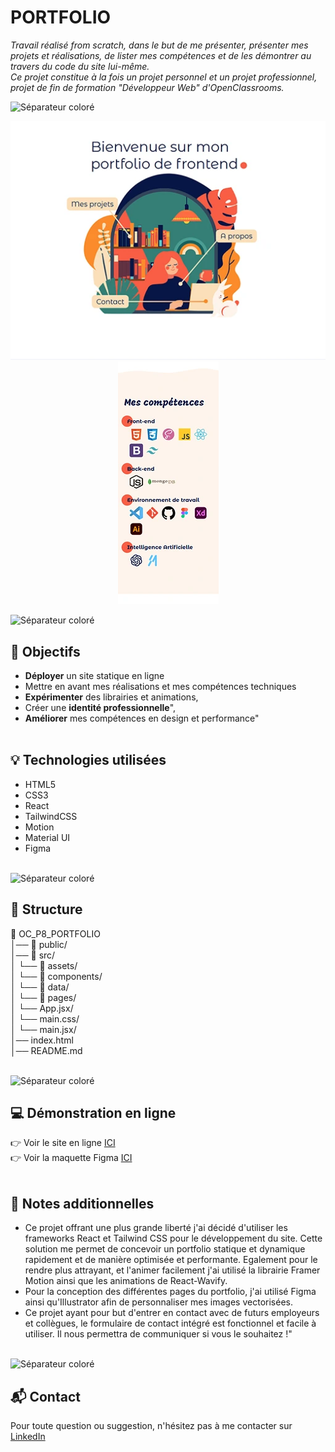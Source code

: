 # PORTFOLIO

<i>Travail réalisé from scratch, dans le but de me présenter, présenter mes projets et réalisations, de lister mes compétences et de les démontrer au travers du code du site lui-même.<br>
Ce projet constitue à la fois un projet personnel et un projet professionnel, projet de fin de formation "Développeur Web" d'OpenClassrooms.</i>

![Séparateur coloré](./public/images/readme/séparateur.png)

<p align="center">
  <img src="./public/images/projects/portfolio-desktop.webp" alt="Capture d'écran de mon Portfolio sur ordinateur">
  <img src="./public/images/projects/portfolio-mobile.webp" alt="Capture d'écran de mon Portfolio sur mobile">
</p>

![Séparateur coloré](./public/images/readme/séparateur.png)

## 🎯 Objectifs
- **Déployer** un site statique en ligne
- Mettre en avant mes réalisations et mes compétences techniques
- **Expérimenter** des librairies et animations,
- Créer une **identité professionnelle**",
- **Améliorer** mes compétences en design et performance"
<br><br>

## 💡 Technologies utilisées
- HTML5
- CSS3
- React
- TailwindCSS
- Motion
- Material UI
- Figma
<br><br>

![Séparateur coloré](./public/images/readme/séparateur.png)

## 📂 Structure
📁 OC_P8_PORTFOLIO<br>
│── 📁 public/<br> 
│── 📁 src/<br> 
│    └── 📁 assets/<br> 
│    └── 📁 components/<br> 
│    └── 📁 data/<br> 
│    └── 📁 pages/<br> 
│    └── App.jsx/<br> 
│    └── main.css/<br> 
│    └── main.jsx/<br> 
│── index.html <br>
│── README.md
<br><br>

![Séparateur coloré](./public/images/readme/séparateur.png)

## 💻 Démonstration en ligne
👉 Voir le site en ligne [ICI](https://helenecanovas.fr)<br>
👉 Voir la maquette Figma [ICI](https://www.figma.com/design/vImZhMZO6I7kNVAPzkKtbG/Portfolio?node-id=0-1&m=dev&t=55it6kj4r0KLcI9k-1)
<br><br>

## 📝 Notes additionnelles
- Ce projet offrant une plus grande liberté j'ai décidé d'utiliser les frameworks React et Tailwind CSS pour le développement du site. Cette solution me permet de concevoir un portfolio statique et dynamique rapidement et de manière optimisée et performante. Egalement pour le rendre plus attrayant, et l'animer facilement j'ai utilisé la librairie Framer Motion ainsi que les animations de React-Wavify.
- Pour la conception des différentes pages du portfolio, j'ai utilisé Figma ainsi qu'Illustrator afin de personnaliser mes images vectorisées.
- Ce projet ayant pour but d'entrer en contact avec de futurs employeurs et collègues, le formulaire de contact intégré est fonctionnel et facile à utiliser. Il nous permettra de communiquer si vous le souhaitez !"
<br><br>

![Séparateur coloré](./public/images/readme/séparateur.png)

## 📬 Contact
Pour toute question ou suggestion, n'hésitez pas à me contacter sur [LinkedIn](https://www.linkedin.com/in/helene-canovas-48710b141/)